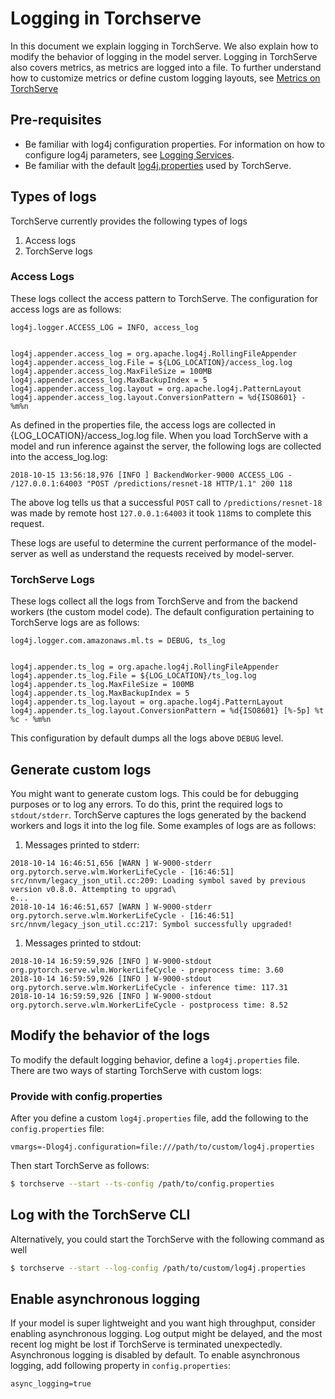 # Logging in Torchserve

In this document we explain logging in TorchServe. We also explain how to modify the behavior of logging in the model server.
Logging in TorchServe also covers metrics, as metrics are logged into a file.
To further understand how to customize metrics or define custom logging layouts, see [Metrics on TorchServe](metrics.md)

## Pre-requisites

* Be familiar with log4j configuration properties.
For information on how to configure log4j parameters, see [Logging Services](https://logging.apache.org/log4j/2.x/manual/configuration.html).
* Be familiar with the default [log4j.properties](https://github.com/pytorch/serve/blob/master/frontend/server/src/main/resources/log4j.properties) used by TorchServe.

## Types of logs

TorchServe currently provides the following types of logs

1. Access logs
1. TorchServe logs

### Access Logs

These logs collect the access pattern to TorchServe. The configuration for access logs are as follows:

```properties
log4j.logger.ACCESS_LOG = INFO, access_log


log4j.appender.access_log = org.apache.log4j.RollingFileAppender
log4j.appender.access_log.File = ${LOG_LOCATION}/access_log.log
log4j.appender.access_log.MaxFileSize = 100MB
log4j.appender.access_log.MaxBackupIndex = 5
log4j.appender.access_log.layout = org.apache.log4j.PatternLayout
log4j.appender.access_log.layout.ConversionPattern = %d{ISO8601} - %m%n
```

As defined in the properties file, the access logs are collected in {LOG_LOCATION}/access_log.log file.
When you load TorchServe with a model and run inference against the server, the following logs are collected into the access_log.log:

```text
2018-10-15 13:56:18,976 [INFO ] BackendWorker-9000 ACCESS_LOG - /127.0.0.1:64003 "POST /predictions/resnet-18 HTTP/1.1" 200 118
```

The above log tells us that a successful `POST` call to `/predictions/resnet-18` was made by remote host `127.0.0.1:64003` it took `118`ms to complete this request.

These logs are useful to determine the current performance of the model-server as well as understand the requests received by model-server.

### TorchServe Logs

These logs collect all the logs from TorchServe and from the backend workers (the custom model code).
The default configuration pertaining to TorchServe logs are as follows:

```properties
log4j.logger.com.amazonaws.ml.ts = DEBUG, ts_log


log4j.appender.ts_log = org.apache.log4j.RollingFileAppender
log4j.appender.ts_log.File = ${LOG_LOCATION}/ts_log.log
log4j.appender.ts_log.MaxFileSize = 100MB
log4j.appender.ts_log.MaxBackupIndex = 5
log4j.appender.ts_log.layout = org.apache.log4j.PatternLayout
log4j.appender.ts_log.layout.ConversionPattern = %d{ISO8601} [%-5p] %t %c - %m%n
```

This configuration by default dumps all the logs above `DEBUG` level.

## Generate custom logs

You might want to generate custom logs. This could be for debugging purposes or to log any errors.
To do this, print the required logs to `stdout/stderr`.
TorchServe captures the logs generated by the backend workers and logs it into the log file. Some examples of logs are as follows:

1. Messages printed to stderr:

```text
2018-10-14 16:46:51,656 [WARN ] W-9000-stderr org.pytorch.serve.wlm.WorkerLifeCycle - [16:46:51] src/nnvm/legacy_json_util.cc:209: Loading symbol saved by previous version v0.8.0. Attempting to upgrad\
e...
2018-10-14 16:46:51,657 [WARN ] W-9000-stderr org.pytorch.serve.wlm.WorkerLifeCycle - [16:46:51] src/nnvm/legacy_json_util.cc:217: Symbol successfully upgraded!
```

1. Messages printed to stdout:

```text
2018-10-14 16:59:59,926 [INFO ] W-9000-stdout org.pytorch.serve.wlm.WorkerLifeCycle - preprocess time: 3.60
2018-10-14 16:59:59,926 [INFO ] W-9000-stdout org.pytorch.serve.wlm.WorkerLifeCycle - inference time: 117.31
2018-10-14 16:59:59,926 [INFO ] W-9000-stdout org.pytorch.serve.wlm.WorkerLifeCycle - postprocess time: 8.52
```

## Modify the behavior of the logs

To modify the default logging behavior, define a `log4j.properties` file. There are two ways of starting TorchServe with custom logs:

### Provide with config.properties

 After you define a custom `log4j.properties` file, add the following to the `config.properties` file:

```properties
vmargs=-Dlog4j.configuration=file:///path/to/custom/log4j.properties
```

Then start TorchServe as follows:

```bash
$ torchserve --start --ts-config /path/to/config.properties
```

## Log with the TorchServe CLI

Alternatively, you could start the TorchServe with the following command as well

```bash
$ torchserve --start --log-config /path/to/custom/log4j.properties
```

## Enable asynchronous logging

If your model is super lightweight and you want high throughput, consider enabling asynchronous logging.
Log output might be delayed, and the most recent log might be lost if TorchServe is terminated unexpectedly.
Asynchronous logging is disabled by default.
To enable asynchronous logging, add following property in `config.properties`:

```properties
async_logging=true
```

